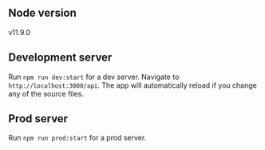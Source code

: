 ## Node version

v11.9.0

## Development server

Run `npm run dev:start` for a dev server. Navigate to `http://localhost:3000/api`. The app will automatically reload if you change any of the source files.


## Prod server

Run `npm run prod:start` for a prod server.
